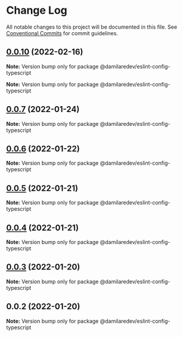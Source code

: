 # Change Log

All notable changes to this project will be documented in this file.
See [Conventional Commits](https://conventionalcommits.org) for commit guidelines.

## [0.0.10](https://github.com/dammy001/eslint-config/compare/v0.0.8...v0.0.10) (2022-02-16)

**Note:** Version bump only for package @damilaredev/eslint-config-typescript







**Note:** Version bump only for package @damilaredev/eslint-config-typescript





## [0.0.7](https://github.com/dammy001/eslint-config/compare/v0.0.6...v0.0.7) (2022-01-24)

**Note:** Version bump only for package @damilaredev/eslint-config-typescript





## [0.0.6](https://github.com/dammy001/eslint-config/compare/v0.0.5...v0.0.6) (2022-01-22)

**Note:** Version bump only for package @damilaredev/eslint-config-typescript





## [0.0.5](https://github.com/dammy001/eslint-config/compare/v0.0.4...v0.0.5) (2022-01-21)

**Note:** Version bump only for package @damilaredev/eslint-config-typescript





## [0.0.4](https://github.com/dammy001/eslint-config/compare/v0.0.3...v0.0.4) (2022-01-21)

**Note:** Version bump only for package @damilaredev/eslint-config-typescript





## [0.0.3](https://github.com/dammy001/eslint-config/compare/v0.0.2...v0.0.3) (2022-01-20)

**Note:** Version bump only for package @damilaredev/eslint-config-typescript





## 0.0.2 (2022-01-20)

**Note:** Version bump only for package @damilaredev/eslint-config-typescript
